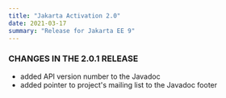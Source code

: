 ```yaml
---
title: "Jakarta Activation 2.0"
date: 2021-03-17
summary: "Release for Jakarta EE 9"
---
```


### CHANGES IN THE 2.0.1 RELEASE

* added API version number to the Javadoc
* added pointer to project's mailing list to the Javadoc footer
